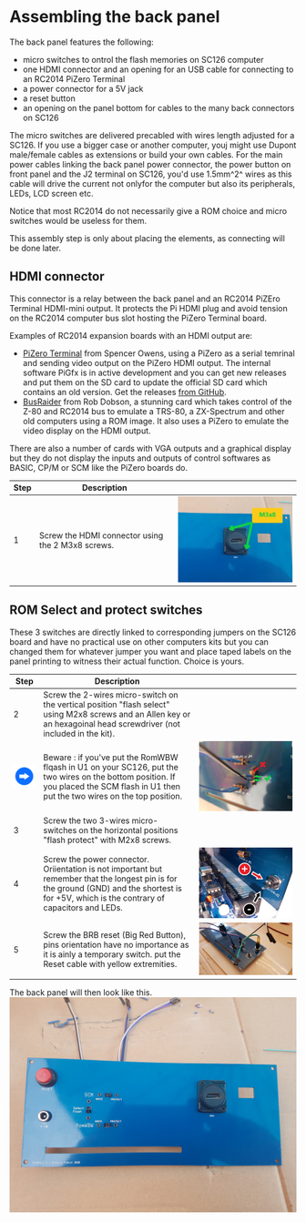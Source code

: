 # Assembling the back panel<A id="a31"></A>

The back panel features the following:

- micro switches to ontrol the flash memories on SC126 computer
- one HDMI connector and an opening for an USB cable for connecting to an RC2014 PiZero Terminal
- a power connector for a 5V jack
- a reset button
- an opening on the panel bottom for cables to the many back connectors on SC126

The micro switches are delivered precabled with wires length adjusted for a SC126. If you use a bigger case or
another computer, youj might use Dupont male/female cables as extensions or build your own cables. For the main power
cables linking the back panel power connector, the power button on front panel and the J2 terminal on SC126, you'd use
1.5mm^2^ wires as this cable will drive the current not onlyfor the computer but also its peripherals, LEDs, LCD screen etc.

Notice that most RC2014 do not necessarily give a ROM choice and micro switches would be useless for them.

This assembly step is only about placing the elements, as connecting will be done later.

## HDMI connector<A id="a32"></A>

This connector is a relay between the back panel and an RC2014 PiZEro Terminal HDMI-mini output. It protects the Pi
HDMI plug and avoid tension on the RC2014 computer bus slot hosting the PiZero Terminal board.

Examples of RC2014 expansion boards with an HDMI output are:

- [PiZero Terminal](https://www.tindie.com/products/Semachthemonkey/raspberry-pi-zero-serial-terminal-for-rc2014/)
  from Spencer Owens, using a PiZero as a serial temrinal and sending video output on the PiZero HDMI output.
  The internal software PiGfx is in active development and you can get new releases and put them on the SD card
  to update the official SD card which contains an old version. Get the releases
  [from GitHub](https://github.com/fbergama/pigfx/releases).
- [BusRaider](https://www.tindie.com/products/robdobson/play-retro-games-rc2014-graphics-kit/) from Rob Dobson, 
  a stunning card which takes control of the Z-80 and RC2014 bus to emulate a TRS-80, a ZX-Spectrum and other
  old computers using a ROM image. It also uses a PiZero to emulate the video display on the HDMI output.

There are also a number of cards with VGA outputs and a graphical display but they do not display the inputs and outputs
of control softwares as BASIC, CP/M or SCM like the PiZero boards do.

| Step  | Description                                                  |                                                              |
| ----- | ------------------------------------------------------------ | -----------------------------------------------------------: |
| 1     | Screw the HDMI connector using the 2 M3x8 screws.        | <img src="Pictures/074-HDMI.jpg" alt="hdmi" style="zoom:75%;" /> |

## ROM Select and protect switches<A id="a33"></A>

These 3 switches are directly linked to corresponding jumpers on the SC126 board and have no practical use on other computers kits
but you can changed them for whatever jumper you want and place taped labels on the panel printing to witness their actual function.
Choice is yours.

| Step  | Description                                               |                                                              |
| ----- | --------------------------------------------------------- | -----------------------------------------------------------: |
| 2     | Screw the 2-wires micro-switch on the vertical position "flash select" using M2x8 screws and an Allen key or an hexagoinal head screwdriver (not included in the kit). |  |
| <img src="Pictures/thisway.png" alt="Conseil" width="75px" />     | Beware : if you've put the RomWBW flqash in U1 on your SC126, put the two wires on the bottom position. If you placed the SCM flash in U1 then put the two wires on the top position. | <img src="Pictures/073-selectU1U2.jpg" alt="Switch select" style="zoom:50%;" /> |
| 3     | Screw the two 3-wires micro-switches on the horizontal positions "flash protect" with M2x8 screws. |           |
| 4     | Screw the power connector.<br />Oriientation is not important but remember that the longest pin is for the ground (GND) and the shortest is for +5V, which is the contrary of capacitors and LEDs. |  ![Powering](pictures/091-powercnct.jpg) |
| 5     | Screw the BRB reset (Big Red Button), pins orientation have no importance as it is ainly a temporary switch. put the Reset cable with yellow extremities. |                             ![Reset](pictures/091-reset.jpg) |

The back panel will then look like this.
<img src="Pictures/074-backpanel.jpg" alt="Façade Arrière" style="zoom:67%;" />
